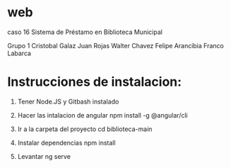 # web
caso 16  Sistema de Préstamo en Biblioteca Municipal 

Grupo 1 
Cristobal Galaz 
Juan Rojas
Walter Chavez
Felipe Arancibia
Franco Labarca

# Instrucciones de instalacion:

1) Tener Node.JS y Gitbash instalado
2) Hacer las intalacion de angular
npm install -g @angular/cli

 3) Ir a la carpeta del proyecto
cd biblioteca-main

 4) Instalar dependencias
npm install

5) Levantar
ng serve

